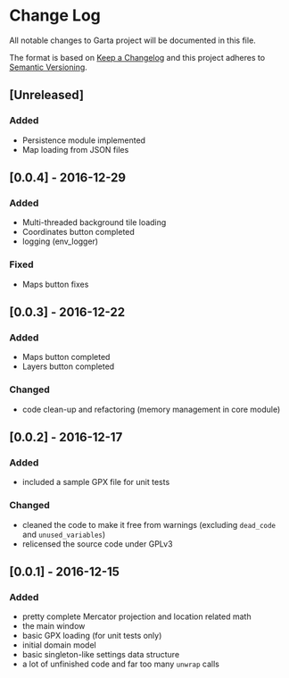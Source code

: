 # Change Log
All notable changes to Garta project will be documented in this file.

The format is based on [Keep a Changelog](http://keepachangelog.com/) 
and this project adheres to [Semantic Versioning](http://semver.org/).

## [Unreleased]
### Added
- Persistence module implemented
- Map loading from JSON files

## [0.0.4] - 2016-12-29
### Added
- Multi-threaded background tile loading
- Coordinates button completed
- logging (env_logger)

### Fixed
- Maps button fixes

## [0.0.3] - 2016-12-22
### Added
- Maps button completed
- Layers button completed

### Changed
- code clean-up and refactoring (memory management in core module)

## [0.0.2] - 2016-12-17
### Added
- included a sample GPX file for unit tests

### Changed
- cleaned the code to make it free from warnings (excluding `dead_code` and `unused_variables`)
- relicensed the source code under GPLv3

## [0.0.1] - 2016-12-15
### Added
- pretty complete Mercator projection and location related math
- the main window
- basic GPX loading (for unit tests only)
- initial domain model
- basic singleton-like settings data structure
- a lot of unfinished code and far too many `unwrap` calls

